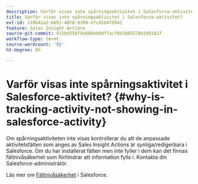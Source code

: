 ```yaml
---
description: Varför visas inte spårningsaktivitet i Salesforce-aktivitet? - Marketo Docs - produktdokumentation
title: Varför visas inte spårningsaktivitet i Salesforce-aktivitet?
exl-id: 119b41a2-b691-48f8-9399-efcd5b47d942
feature: Sales Insight Actions
source-git-commit: 431bd258f9a68bbb9df7acf043085578d3d91b1f
workflow-type: tm+mt
source-wordcount: '92'
ht-degree: 0%

---
```


# Varför visas inte spårningsaktivitet i Salesforce-aktivitet? {#why-is-tracking-activity-not-showing-in-salesforce-activity}

Om spårningsaktiviteten inte visas kontrollerar du att de anpassade aktivitetsfälten som anges av Sales Insight Actions är synliga/redigerbara i Salesforce. Om du har installerat fälten men inte fyller i dem kan det finnas fältnivåsäkerhet som förhindrar att information fylls i. Kontakta din Salesforce-administratör.

Läs mer om [Fältnivåsäkerhet](https://help.salesforce.com/articleView?id=admin_fls.htm&amp;type=5) i Salesforce.
